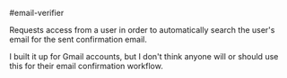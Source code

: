#email-verifier

Requests access from a user in order to automatically search the user's email for the sent confirmation email.

I built it up for Gmail accounts, but I don't think anyone will or should use this for their email confirmation workflow.